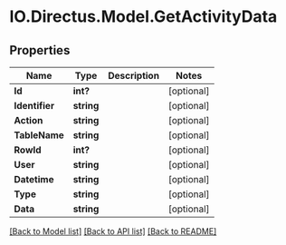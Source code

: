 # IO.Directus.Model.GetActivityData
## Properties

Name | Type | Description | Notes
------------ | ------------- | ------------- | -------------
**Id** | **int?** |  | [optional] 
**Identifier** | **string** |  | [optional] 
**Action** | **string** |  | [optional] 
**TableName** | **string** |  | [optional] 
**RowId** | **int?** |  | [optional] 
**User** | **string** |  | [optional] 
**Datetime** | **string** |  | [optional] 
**Type** | **string** |  | [optional] 
**Data** | **string** |  | [optional] 

[[Back to Model list]](../README.md#documentation-for-models) [[Back to API list]](../README.md#documentation-for-api-endpoints) [[Back to README]](../README.md)

